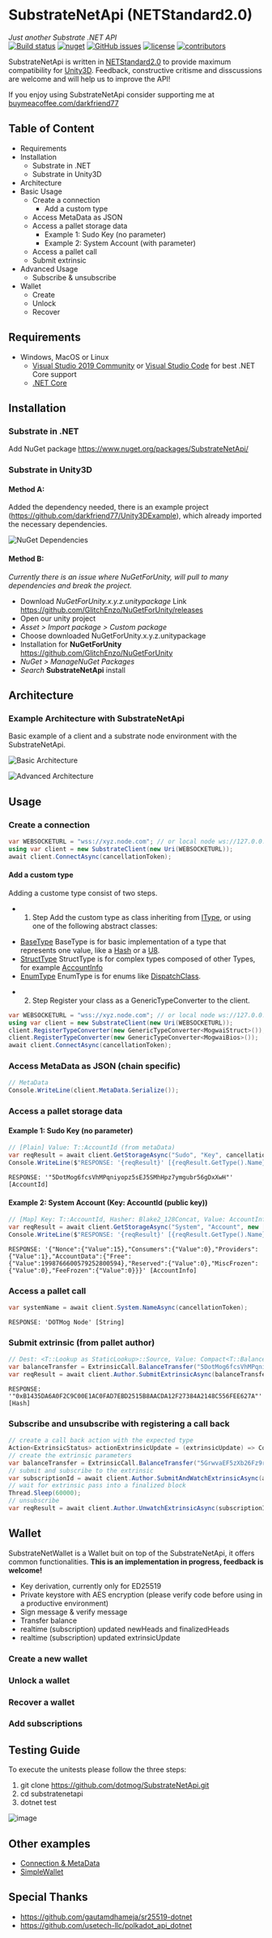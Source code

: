 # SubstrateNetApi (NETStandard2.0)
*Just another Substrate .NET API*  
[![Build status](https://ci.appveyor.com/api/projects/status/jsei7yv376en17rr?svg=true)](https://ci.appveyor.com/project/darkfriend77/substratenetapi)
[![nuget](https://img.shields.io/nuget/v/SubstrateNetApi)](https://ci.appveyor.com/project/darkfriend77/substratenetapi/build/artifacts)
[![GitHub issues](https://img.shields.io/github/issues/darkfriend77/SubstrateNetApi.svg)](https://github.com/darkfriend77/SubstrateNetApi/issues)
[![license](https://img.shields.io/github/license/darkfriend77/SubstrateNetApi)](https://github.com/darkfriend77/SubstrateNetApi/blob/origin/LICENSE)
[![contributors](https://img.shields.io/github/contributors/darkfriend77/SubstrateNetApi)](https://github.com/darkfriend77/SubstrateNetApi/graphs/contributors)

SubstrateNetApi is written in [NETStandard2.0](https://docs.microsoft.com/en-us/dotnet/standard/net-standard) to provide maximum compatibility for [Unity3D](https://docs.unity3d.com/2020.2/Documentation/Manual/dotnetProfileSupport.html). Feedback, constructive critisme and disscussions are welcome and will help us to improve the API!

If you enjoy using SubstrateNetApi consider supporting me at [buymeacoffee.com/darkfriend77](https://www.buymeacoffee.com/darkfriend77)

## Table of Content

* Requirements
* Installation
  - Substrate in .NET
  - Substrate in Unity3D
* Architecture
* Basic Usage
  - Create a connection
    - Add a custom type
  - Access MetaData as JSON
  - Access a pallet storage data
    - Example 1: Sudo Key (no parameter)
    - Example 2: System Account (with parameter)
  - Access a pallet call
  - Submit extrinsic
* Advanced Usage
  - Subscribe & unsubscribe
* Wallet
  - Create
  - Unlock
  - Recover

## Requirements

* Windows, MacOS or Linux
  - [Visual Studio 2019 Community](https://visualstudio.microsoft.com/de/vs/) or [Visual Studio Code](https://code.visualstudio.com/) for best .NET Core support
  - [.NET Core](https://www.microsoft.com/net/download/core)

## Installation

### Substrate in .NET
Add NuGet package https://www.nuget.org/packages/SubstrateNetApi/

### Substrate in Unity3D

#### Method A:
Added the dependency needed, there is an example project (https://github.com/darkfriend77/Unity3DExample), which already imported the necessary dependencies. 

![NuGet Dependencies](https://github.com/darkfriend77/SubstrateNetApi/raw/origin/images/dependencies.png)

#### Method B:
*Currently there is an issue where NuGetForUnity, will pull to many dependencies and break the project.*
- Download *NuGetForUnity.x.y.z.unitypackage* Link https://github.com/GlitchEnzo/NuGetForUnity/releases
- Open our unity project
- *Asset > Import package > Custom package*
- Choose downloaded NuGetForUnity.x.y.z.unitypackage
- Installation for **NuGetForUnity** https://github.com/GlitchEnzo/NuGetForUnity
- *NuGet > ManageNuGet Packages*
- *Search* **SubstrateNetApi** install

## Architecture

### Example Architecture with SubstrateNetApi

Basic example of a client and a substrate node environment with the SubstrateNetApi.

![Basic Architecture](https://github.com/dotmog/SubstrateNetApi/raw/origin/images/basic_architecture.png)

![Advanced Architecture](https://github.com/dotmog/SubstrateNetApi/raw/origin/images/advanced_architecture.png)

## Usage

### Create a connection
```csharp
var WEBSOCKETURL = "wss://xyz.node.com"; // or local node ws://127.0.0.1:9944
using var client = new SubstrateClient(new Uri(WEBSOCKETURL));
await client.ConnectAsync(cancellationToken);
```
#### Add a custom type

Adding a custome type consist of two steps.

* 1. Step
Add the custom type as class inheriting from [IType](https://github.com/dotmog/SubstrateNetApi/blob/origin/SubstrateNetApi/Model/Types/IType.cs), or using one of the following abstract classes:

- [BaseType](https://github.com/dotmog/SubstrateNetApi/blob/origin/SubstrateNetApi/Model/Types/BaseType.cs)
  BaseType is for basic implementation of a type that represents one value, like a [Hash](https://github.com/dotmog/SubstrateNetApi/blob/origin/SubstrateNetApi/Model/Types/Base/Hash.cs) or a [U8](https://github.com/dotmog/SubstrateNetApi/blob/origin/SubstrateNetApi/Model/Types/Base/U8.cs).
- [StructType](https://github.com/dotmog/SubstrateNetApi/blob/origin/SubstrateNetApi/Model/Types/StructType.cs)
  StructType is for complex types composed of other Types, for example [AccountInfo](https://github.com/dotmog/SubstrateNetApi/blob/origin/SubstrateNetApi/Model/Types/Struct/AccountInfo.cs)
- [EnumType](https://github.com/dotmog/SubstrateNetApi/blob/origin/SubstrateNetApi/Model/Types/EnumType.cs)
  EnumType is for enums like [DispatchClass](https://github.com/dotmog/SubstrateNetApi/blob/origin/SubstrateNetApi/Model/Types/Enum/DispatchClass.cs).

* 2. Step
Register your class as a GenericTypeConverter<yourclassname> to the client.

```csharp
var WEBSOCKETURL = "wss://xyz.node.com"; // or local node ws://127.0.0.1:9944
using var client = new SubstrateClient(new Uri(WEBSOCKETURL));
client.RegisterTypeConverter(new GenericTypeConverter<MogwaiStruct>()); // custom types
client.RegisterTypeConverter(new GenericTypeConverter<MogwaiBios>());  // custom types
await client.ConnectAsync(cancellationToken);
```


### Access MetaData as JSON (chain specific)

```csharp
// MetaData 
Console.WriteLine(client.MetaData.Serialize());
```

### Access a pallet storage data

#### Example 1: Sudo Key (no parameter)

```csharp
// [Plain] Value: T::AccountId (from metaData)
var reqResult = await client.GetStorageAsync("Sudo", "Key", cancellationToken);
Console.WriteLine($"RESPONSE: '{reqResult}' [{reqResult.GetType().Name}]");
```
```RESPONSE: '"5DotMog6fcsVhMPqniyopz5sEJ5SMhHpz7ymgubr56gDxXwH"' [AccountId]``` 

#### Example 2: System Account (Key: AccountId (public key))

```csharp
// [Map] Key: T::AccountId, Hasher: Blake2_128Concat, Value: AccountInfo<T::Index, T::AccountData> (from metaData)
var reqResult = await client.GetStorageAsync("System", "Account", new [] {Utils.Bytes2HexString(Utils.GetPublicKeyFrom(address))}, cancellationToken);
Console.WriteLine($"RESPONSE: '{reqResult}' [{reqResult.GetType().Name}]");
```
```RESPONSE: '{"Nonce":{"Value":15},"Consumers":{"Value":0},"Providers":{"Value":1},"AccountData":{"Free":{"Value":1998766600579252800594},"Reserved":{"Value":0},"MiscFrozen":{"Value":0},"FeeFrozen":{"Value":0}}}' [AccountInfo]```

### Access a pallet call

```csharp
var systemName = await client.System.NameAsync(cancellationToken);
```
```RESPONSE: 'DOTMog Node' [String]```

### Submit extrinsic (from pallet author)

```csharp
// Dest: <T::Lookup as StaticLookup>::Source, Value: Compact<T::Balance>
var balanceTransfer = ExtrinsicCall.BalanceTransfer("5DotMog6fcsVhMPqniyopz5sEJ5SMhHpz7ymgubr56gDxXwH", BigInteger.Parse("100000000000"));
var reqResult = await client.Author.SubmitExtrinsicAsync(balanceTransfer, accountZurich, 0, 64, cancellationToken);
```
```RESPONSE: '"0xB1435DA6A0F2C9C00E1AC0FAD7EBD2515B8AACDA12F27384A2148C556FEE627A"' [Hash]```

### Subscribe and unsubscribe with registering a call back

```csharp
// create a call back action with the expected type
Action<ExtrinsicStatus> actionExtrinsicUpdate = (extrinsicUpdate) => Console.WriteLine($"CallBack: {extrinsicUpdate}");
// create the extrinsic parameters
var balanceTransfer = ExtrinsicCall.BalanceTransfer("5GrwvaEF5zXb26Fz9rcQpDWS57CtERHpNehXCPcNoHGKutQY", 1000);
// submit and subscribe to the extrinsic
var subscriptionId = await client.Author.SubmitAndWatchExtrinsicAsync(actionExtrinsicUpdate, balanceTransfer, accountDMOG_GALxeh, 0, 64, cancellationToken);
// wait for extrinsic pass into a finalized block
Thread.Sleep(60000);
// unsubscribe
var reqResult = await client.Author.UnwatchExtrinsicAsync(subscriptionId, cancellationToken);
```

## Wallet

SubstrateNetWallet is a Wallet buit on top of the SubstrateNetApi, it offers common functionalities. 
**This is an implementation in progress, feedback is welcome!**

- Key derivation, currently only for ED25519
- Private keystore with AES encryption (please verify code before using in a productive environment)
- Sign message & verify message
- Transfer balance
- realtime (subscription) updated newHeads and finalizedHeads
- realtime (subscription) updated extrinsicUpdate

### Create a new wallet

### Unlock a wallet

### Recover a wallet

### Add subscriptions

## Testing Guide

To execute the unitests please follow the three steps:

1. git clone https://github.com/dotmog/SubstrateNetApi.git
2. cd substratenetapi
3. dotnet test

![image](https://user-images.githubusercontent.com/17710198/110446644-b349d000-80bf-11eb-9b48-28fadf0f97ed.png)

## Other examples
  
- [Connection & MetaData](https://github.com/dotmog/Unity3DExample)
- [SimpleWallet](https://github.com/dotmog/SubstrateUnityWalletSimple)
  
## Special Thanks
- https://github.com/gautamdhameja/sr25519-dotnet
- https://github.com/usetech-llc/polkadot_api_dotnet
